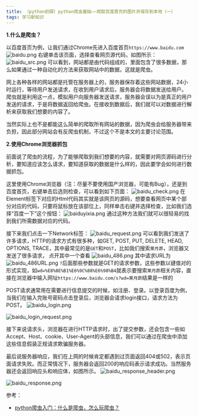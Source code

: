 ```yaml
---
title: （python初探）python爬虫基础——爬取百度首页的图片并保存到本地（一）
tags: 学习新知识
---
```


**1.什么是爬虫？**

以百度首页为例，让我们通过Chrome先进入百度首页`https://www.baidu.com`
![baidu.png](https://i.loli.net/2021/05/10/DoLVpri35SjZga8.png)
右键单击该页面，选择查看网页源代码，如图所示：
![baidu_src.png](https://i.loli.net/2021/05/10/l5RKFurW1j9i3yw.png)
可以看到，网站都是由代码组成的，里面包含了很多数据，那么如果通过一种自动化的方法来获取网站中的数据，这就是爬虫。

网上各种各样的网站都是托管在服务器上的，服务器保存着这些网站数据，24小时运行，等待用户发送请求，在收到用户请求后，服务器会将数据发送给用户。
爬虫就是利用这一点，模拟用户向服务器发送请求，服务器会误以为是真正的用户发送的请求，于是将数据返回给爬虫。在接收到数据后，我们就可以对数据进行解析来获取我们想要的内容了。

当然实际上也不是都能这么简单的爬取所有网站的数据，因为爬虫会给服务器带来负担，因此部分网站会有反爬虫机制，不过这个不是本文的主要讨论范围。

**2.使用Chrome浏览器抓包**

前面说了爬虫的流程，为了能够爬取到我们想要的内容，就需要对网页源码进行分析，要知道应该怎么请求，要知道获取的数据是什么样的，因此要学会如何进行数据抓包。

这里使用Chrome浏览器（注：尽量不要使用国产浏览器，可能有Bug），还是到百度首页，右键单击后选则检查，可以看到如下页面：
![baidu_check.png](https://i.loli.net/2021/05/10/ul4MKFAIW9d5TUg.png)
在Element标签下对应的Html代码其实就是该网页的源码，想要查看网页中某个部分对应的代码，只要将鼠标放在该部位上，同样单击右键并选择检查，比如我们选择“百度一下”这个按钮：
![baiduyixia.png](https://i.loli.net/2021/05/10/3iLVm4yXuODEBsp.png)
通过这种方法我们就可以很轻易的找到我们所需数据对应的代码。

接下来我们点击一下Network标签：
![baidu_request.png](https://i.loli.net/2021/05/10/A6Du2sePzRyO1C7.png)
可以看到我们发送了许多请求，HTTP的请求方式有很多种，如GET, POST, PUT, DELETE, HEAD, OPTIONS, TRACE，其中最常见的是`GET`和`POST`，比如我们搜索`莱月昴`，浏览器又发送了很多请求，
点开其中一个查看
![baidu_486.png](https://i.loli.net/2021/05/10/hrtTIDn2Rwx6FZm.png)
其中请求URL为
![baidu_486URL.png](https://i.loli.net/2021/05/10/FAR2uQSz7cNjkGH.png)
`?`后面那些参数就是GET的请求参数，这些参数以键值对的形式实现，如`wd=%E8%8E%B1%E6%9C%88%E6%98%B4`就表示要搜索`莱月昴`相关内容，直接在浏览器中输入网址`https://www.baidu.com/s?wd=莱月昴`结果是一样的

POST请求通常用在需要进行信息提交的时候，如注册、登录。以登录百度为例，当我们在输入完账号密码点击登录后，浏览器会请求login接口，请求方法为POST。
![baidu_login.png](https://i.loli.net/2021/05/10/k913oUaAgIh4VJ8.png)

![baidu_login_request.png](https://i.loli.net/2021/05/10/rTIvp7alSXM6CW3.png)

接下来说请求头，浏览器在进行HTTP请求时，出了提交参数，还会包含一些如Accept、Host、cookie、User-Agent的头部信息，我们可以通过在爬虫中添加这些信息假装正规请求欺骗服务器。

最后说服务器响应，我们在上网的时候肯定都遇到过页面返回404或502，表示页面请求失败。而正常情况下，服务器会返回200的响应码表示请求成功。当然服务器还会返回响应头和响应体，如图所示。
![baidu_response_header.png](https://i.loli.net/2021/05/10/TjVF1E6w7baphdc.png)

![baidu_response.png](https://i.loli.net/2021/05/10/JZbqLyMkDFKIsCx.png)



参考：
- [python爬虫入门：什么是爬虫，怎么玩爬虫？](https://mp.weixin.qq.com/s?__biz=MzU2ODYzNTkwMg==&mid=2247484054&idx=1&sn=1e3da765f7b409a2af3bfd1b8c882091&chksm=fc8bba07cbfc33115826c7b8077839e96ac7fb9545df29f41755cd727603e0ad7d18d1658c1a&scene=178&cur_album_id=1321044729160859650#rd)

